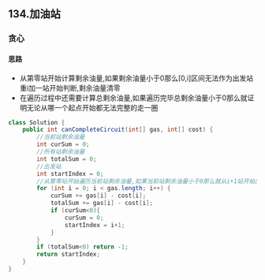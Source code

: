 ## 134.加油站
### 贪心
#### 思路
- 从第零站开始计算剩余油量,如果剩余油量小于0那么[0,i]区间无法作为出发站重i加一站开始判断,剩余油量清零
- 在遍历过程中还需要计算总剩余油量,如果遍历完毕总剩余油量小于0那么就证明无论从哪一个起点开始都无法完整的走一圈

```java
class Solution {
    public int canCompleteCircuit(int[] gas, int[] cost) {
        //当前站剩余油量
        int curSum = 0;
        //所有站剩余油量
        int totalSum = 0;
        //出发站
        int startIndex = 0;
        //从第零站开始遍历当前站剩余油量,如果当前站剩余油量小于0那么就从i+1站开始出发
        for (int i = 0; i < gas.length; i++) {
            curSum += gas[i] - cost[i];
            totalSum += gas[i] - cost[i];
            if (curSum<0){
                curSum = 0;
                startIndex = i+1;
            }
        }
        if (totalSum<0) return -1;
        return startIndex;
    }
}
```
